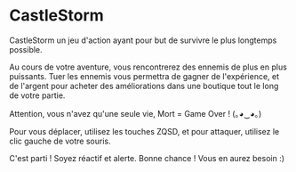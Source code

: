 # CastleStorm

CastleStorm un jeu d'action ayant pour but de survivre le plus longtemps possible.

Au cours de votre aventure,
vous rencontrerez des ennemis de plus en plus puissants.
Tuer les ennemis vous permettra de gagner de l'expérience,
et de l'argent pour acheter des améliorations dans une boutique tout le long de votre partie.

Attention, vous n'avez qu'une seule vie, Mort = Game Over ! (｡◕‿◕｡)

Pour vous déplacer, utilisez les touches ZQSD,
et pour attaquer, utilisez le clic gauche de votre souris.

C'est parti ! Soyez réactif et alerte. Bonne chance ! Vous en aurez besoin :) 
